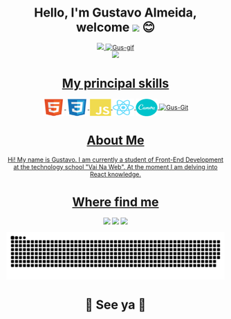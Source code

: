 <h1 align="center" >Hello, I'm Gustavo Almeida, welcome <img src="https://raw.githubusercontent.com/kaueMarques/kaueMarques/master/hi.gif" width="30px"> 😊</h1>


<div align="center">
  <a href="https://github.com/12Gustavo21">
    <div>
      <img height="260em" src="https://cdn.discordapp.com/attachments/1000858323026989078/1001120524799316008/web-development.png">
      <img alt="Gus-gif" height="200em" src="https://cdn.discordapp.com/attachments/1000858323026989078/1001125321556373544/img.png?">
    </div>
    <img height="180em" src="https://github-readme-stats.vercel.app/api/top-langs/?username=12Gustavo21&layout=compact&langs_count=7&theme=codeSTACKr">
</div>


  <h1 align="center">My principal skills</h1>
  
  <div align="center" style="display: inline_block" >
    <img align="center" alt="Gus-HTML" height="40" width="50" src="https://raw.githubusercontent.com/devicons/devicon/master/icons/html5/html5-original.svg">
  <img align="center" alt="Gus-CSS" height="40" width="50" src="https://raw.githubusercontent.com/devicons/devicon/master/icons/css3/css3-original.svg">
  <img align="center" alt="Gus-Js" height="40" width="50" src="https://raw.githubusercontent.com/devicons/devicon/master/icons/javascript/javascript-plain.svg">
  <img align="center" alt="Gus-React" height="40" width="50" src="https://raw.githubusercontent.com/devicons/devicon/master/icons/react/react-original.svg">
  <img align="center" alt="Gus-Canva" height="40" width="50" src="https://raw.githubusercontent.com/devicons/devicon/1119b9f84c0290e0f0b38982099a2bd027a48bf1/icons/canva/canva-original.svg">
  <img align="center" alt="Gus-Git" height="40" width="50" src="https://cdn.jsdelivr.net/gh/devicons/devicon/icons/git/git-plain.svg">
  </div>
  
  
<h1 align="center">About Me </h1>
<div>
  <p align="center" width="300px">Hi! My name is Gustavo. I am currently a student of Front-End Development at the technology school "Vai Na Web". At the moment I am delving into React knowledge.</p>
</div>


  <h1 align="center" >Where find me</h1> 

<div align="center" > 
  <a href="https://instagram.com/gustavo_almeida092" target="_blank"><img src="https://img.shields.io/badge/-Instagram-%23E4405F?style=for-the-badge&logo=instagram&logoColor=white" target="_blank"></a>
  <a href = "mailto:gustavo927318@gmail.com"><img src="https://img.shields.io/badge/-Gmail-%23333?style=for-the-badge&logo=gmail&logoColor=white" target="_blank"></a>
  <a href="https://www.linkedin.com/in/gustavo-almeida-421044246" target="_blank"><img src="https://img.shields.io/badge/-LinkedIn-%230077B5?style=for-the-badge&logo=linkedin&logoColor=white" target="_blank"></a> 
  
 
  ![Snake animation](https://github.com/12Gustavo21/12Gustavo21/blob/output/github-contribution-grid-snake.svg) 
</div>
<h1 align="center">🤗 See ya 🤗</h1>
